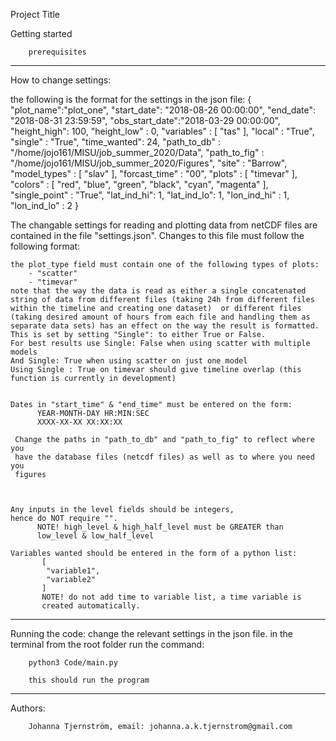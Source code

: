Project Title


Getting started
        
        prerequisites
       
---------------------------------------------------
How to change settings:

the following is the format for the settings in the json file:
    {
    "plot_name":"plot_one",
    "start_date": "2018-08-26 00:00:00",
    "end_date": "2018-08-31 23:59:59",
    "obs_start_date":"2018-03-29 00:00:00",
    "height_high": 100, 
    "height_low" : 0,
    "variables" : [
      "tas"
    ],
    "local" : "True",
    "single" : "True",
    "time_wanted": 24,
    "path_to_db" : "/home/jojo161/MISU/job_summer_2020/Data",
    "path_to_fig" : "/home/jojo161/MISU/job_summer_2020/Figures",
    "site" : "Barrow",
    "model_types" : [
      "slav"
    ],
    "forcast_time" : "00",
    "plots" : [
      "timevar"
    ],
    "colors" : [
      "red",
      "blue",
      "green",
      "black",
      "cyan",
      "magenta"
    ],
    "single_point" : "True",
    "lat_ind_hi": 1,
    "lat_ind_lo": 1,
    "lon_ind_hi" : 1,
    "lon_ind_lo" : 2
  }


The changable settings for reading and plotting data from netCDF files
are contained in the file "settings.json". Changes to this file must follow 
the following format:
    
    the plot_type field must contain one of the following types of plots:
        - "scatter"
        - "timevar"
    note that the way the data is read as either a single concatenated string of data from different files (taking 24h from different files within the timeline and creating one dataset)  or different files (taking desired amount of hours from each file and handling them as separate data sets) has an effect on the way the result is formatted. This is set by setting "Single": to either True or False.
    For best results use Single: False when using scatter with multiple models
    And Single: True when using scatter on just one model
    Using Single : True on timevar should give timeline overlap (this function is currently in development)
        

    Dates in "start_time" & "end_time" must be entered on the form:
          YEAR-MONTH-DAY HR:MIN:SEC
          XXXX-XX-XX XX:XX:XX

     Change the paths in "path_to_db" and "path_to_fig" to reflect where you
     have the database files (netcdf files) as well as to where you need you
     figures
    


    Any inputs in the level fields should be integers,
    hence do NOT require "". 
          NOTE! high_level & high_half_level must be GREATER than
          low_level & low_half_level

    Variables wanted should be entered in the form of a python list:
           [
            "variable1",
            "variable2"
           ] 
           NOTE! do not add time to variable list, a time variable is
           created automatically.   

-----------------------------------------------------
Running the code:
        change the relevant settings in the json file.
        in the terminal from the root folder run the command:
        
        python3 Code/main.py

        this should run the program



-----------------------------------------------------
Authors:

        Johanna Tjernström, email: johanna.a.k.tjernstrom@gmail.com

                
 